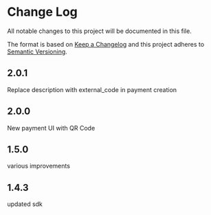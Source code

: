 # Change Log
All notable changes to this project will be documented in this file.

The format is based on [Keep a Changelog](http://keepachangelog.com/)
and this project adheres to [Semantic Versioning](http://semver.org/).

## 2.0.1
Replace description with external_code in payment creation

## 2.0.0
New payment UI with QR Code

## 1.5.0
various improvements

## 1.4.3
updated sdk
